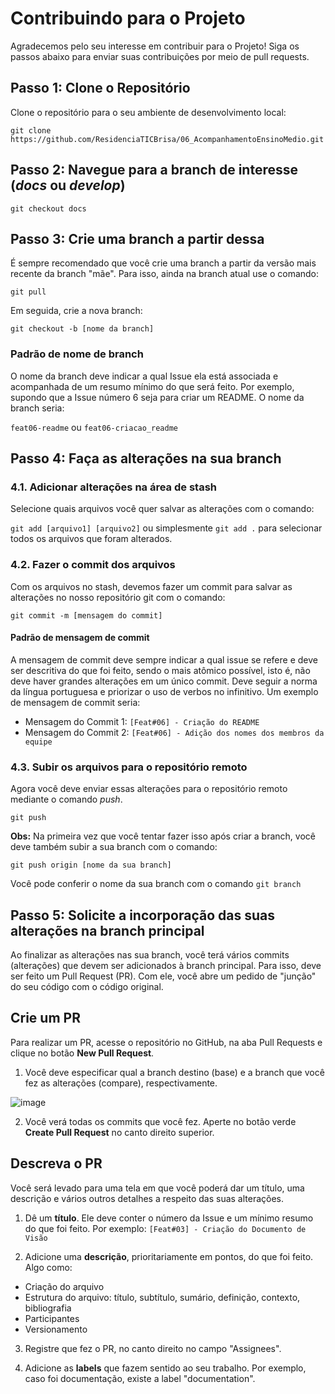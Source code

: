 # Contribuindo para o Projeto

Agradecemos pelo seu interesse em contribuir para o Projeto! Siga os passos abaixo para enviar suas contribuições por meio de pull requests.

## Passo 1: Clone o Repositório

Clone o repositório para o seu ambiente de desenvolvimento local:

```git clone https://github.com/ResidenciaTICBrisa/06_AcompanhamentoEnsinoMedio.git```

## Passo 2: Navegue para a branch de interesse (_docs_ ou _develop_)

```git checkout docs```

## Passo 3: Crie uma branch a partir dessa

É sempre recomendado que você crie uma branch a partir da versão mais recente da branch "mãe". Para isso, ainda na branch atual use o comando:

```git pull```

Em seguida, crie a nova branch:

```git checkout -b [nome da branch]```

### Padrão de nome de branch

O nome da branch deve indicar a qual Issue ela está associada e acompanhada de um resumo mínimo do que será feito. Por exemplo, supondo que a Issue número 6 seja para criar um README. O nome da branch seria:

```feat06-readme``` ou ```feat06-criacao_readme```

## Passo 4: Faça as alterações na sua branch

### 4.1. Adicionar alterações na área de stash

Selecione quais arquivos você quer salvar as alterações com o comando:

```git add [arquivo1] [arquivo2]``` ou simplesmente ```git add .``` para selecionar todos os arquivos que foram alterados.

### 4.2. Fazer o commit dos arquivos

Com os arquivos no stash, devemos fazer um commit para salvar as alterações no nosso repositório git com o comando:

```git commit -m [mensagem do commit]```

#### Padrão de mensagem de commit

A mensagem de commit deve sempre indicar a qual issue se refere e deve ser descritiva do que foi feito, sendo o mais atômico possível, isto é, não deve haver grandes alterações em um único commit. Deve seguir a norma da língua portuguesa e priorizar o uso de verbos no infinitivo. Um exemplo de mensagem de commit seria:

* Mensagem do Commit 1: ```[Feat#06] - Criação do README```
* Mensagem do Commit 2: ```[Feat#06] - Adição dos nomes dos membros da equipe```

### 4.3. Subir os arquivos para o repositório remoto

Agora você deve enviar essas alterações para o repositório remoto mediante o comando _push_.

```git push```

**Obs:** Na primeira vez que você tentar fazer isso após criar a branch, você deve também subir a sua branch com o comando:

```git push origin [nome da sua branch]```

Você pode conferir o nome da sua branch com o comando ```git branch```

## Passo 5: Solicite a incorporação das suas alterações na branch principal

Ao finalizar as alterações nas sua branch, você terá vários commits (alterações) que devem ser adicionados à branch principal. Para isso, deve ser feito um Pull Request (PR). Com ele, você abre um pedido de "junção" do seu código com o código original.

## Crie um PR

Para realizar um PR, acesse o repositório no GitHub, na aba Pull Requests e clique no botão **New Pull Request**.

1. Você deve especificar qual a branch destino (base) e a branch que você fez as alterações (compare), respectivamente.

![image](https://github.com/ResidenciaTICBrisa/06_AcompanhamentoEnsinoMedio/assets/45673358/cdf5fce3-ed88-4660-b7fe-343c4dc4fed4)

2. Você verá todas os commits que você fez. Aperte no botão verde **Create Pull Request** no canto direito superior.

## Descreva o PR

Você será levado para uma tela em que você poderá dar um título, uma descrição e vários outros detalhes a respeito das suas alterações.

1. Dê um **título**. Ele deve conter o número da Issue e um mínimo resumo do que foi feito. Por exemplo:
```[Feat#03] - Criação do Documento de Visão```

2. Adicione uma **descrição**, prioritariamente em pontos, do que foi feito. Algo como:
* Criação do arquivo
* Estrutura do arquivo: título, subtítulo, sumário, definição, contexto, bibliografia
* Participantes
* Versionamento

3. Registre que fez o PR, no canto direito no campo "Assignees".

4. Adicione as **labels** que fazem sentido ao seu trabalho. Por exemplo, caso foi documentação, existe a label "documentation".
